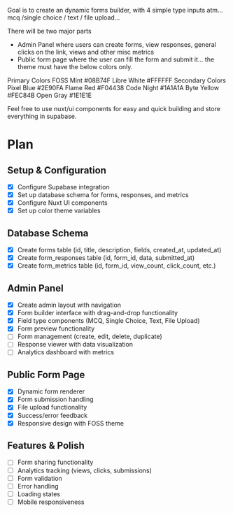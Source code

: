 Goal is to create an dynamic forms builder, with 4 simple type inputs atm... mcq /single choice / text / file upload...

There will be two major parts

- Admin Panel where users can create forms, view responses, general clicks on the link, views and other misc metrics
- Public form page where the user can fill the form and submit it... the theme must have the below colors only.

Primary Colors
FOSS Mint
#08B74F
Libre White
#FFFFFF
Secondary Colors
Pixel Blue
#2E90FA
Flame Red
#F04438
Code Night
#1A1A1A
Byte Yellow
#FEC84B
Open Gray
#1E1E1E

Feel free to use nuxt/ui components for easy and quick building and store everything in supabase.

# Plan

## Setup & Configuration

- [x] Configure Supabase integration
- [x] Set up database schema for forms, responses, and metrics
- [x] Configure Nuxt UI components
- [x] Set up color theme variables

## Database Schema

- [x] Create forms table (id, title, description, fields, created_at, updated_at)
- [x] Create form_responses table (id, form_id, data, submitted_at)
- [x] Create form_metrics table (id, form_id, view_count, click_count, etc.)

## Admin Panel

- [x] Create admin layout with navigation
- [x] Form builder interface with drag-and-drop functionality
- [x] Field type components (MCQ, Single Choice, Text, File Upload)
- [x] Form preview functionality
- [ ] Form management (create, edit, delete, duplicate)
- [ ] Response viewer with data visualization
- [ ] Analytics dashboard with metrics

## Public Form Page

- [x] Dynamic form renderer
- [x] Form submission handling
- [x] File upload functionality
- [x] Success/error feedback
- [x] Responsive design with FOSS theme

## Features & Polish

- [ ] Form sharing functionality
- [ ] Analytics tracking (views, clicks, submissions)
- [ ] Form validation
- [ ] Error handling
- [ ] Loading states
- [ ] Mobile responsiveness
